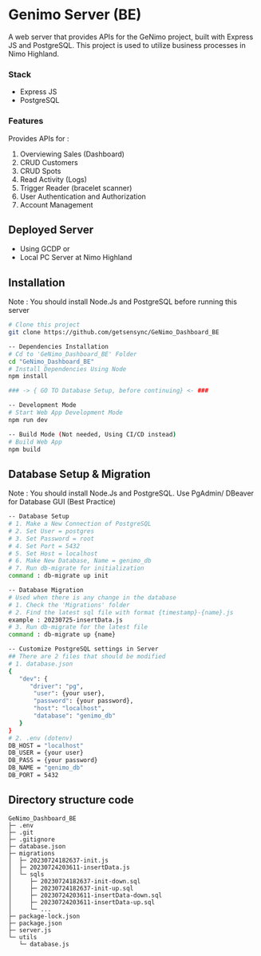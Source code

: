 # Genimo Server (BE)
A  web server that provides APIs for the GeNimo project, built with Express JS and PostgreSQL. This project is used to utilize business processes in Nimo Highland.

### Stack
- Express JS
- PostgreSQL

### Features
Provides APIs for :  
1.  Overviewing Sales (Dashboard)
2.  CRUD Customers
3.  CRUD Spots
4.  Read Activity (Logs)
5.  Trigger Reader (bracelet scanner)
6.  User Authentication and Authorization
7.  Account Management 

## Deployed Server
-  Using GCDP 
or
-  Local PC Server at Nimo Highland

## Installation

Note : You should install Node.Js and PostgreSQL before running this server
```bash
# Clone this project
git clone https://github.com/getsensync/GeNimo_Dashboard_BE

-- Dependencies Installation
# Cd to 'GeNimo_Dashboard_BE' Folder
cd "GeNimo_Dashboard_BE"
# Install Dependencies Using Node
npm install

### -> { GO TO Database Setup, before continuing} <- ###

-- Development Mode
# Start Web App Development Mode
npm run dev

-- Build Mode (Not needed, Using CI/CD instead)
# Build Web App
npm build
```

## Database Setup & Migration

Note : You should install Node.Js and PostgreSQL. Use PgAdmin/ DBeaver for Database GUI (Best Practice)
```bash
-- Database Setup
# 1. Make a New Connection of PostgreSQL
# 2. Set User = postgres
# 3. Set Password = root
# 4. Set Port = 5432
# 5. Set Host = localhost
# 6. Make New Database, Name = genimo_db
# 7. Run db-migrate for initialization
command : db-migrate up init

-- Database Migration
# Used when there is any change in the database
# 1. Check the 'Migrations' folder
# 2. Find the latest sql file with format {timestamp}-{name}.js
example : 20230725-insertData.js
# 3. Run db-migrate for the latest file
command : db-migrate up {name}

-- Customize PostgreSQL settings in Server
## There are 2 files that should be modified
# 1. database.json
{
   "dev": {
      "driver": "pg",
       "user": {your user},
       "password": {your password},
       "host": "localhost",
       "database": "genimo_db"
   }
}
# 2. .env (dotenv)
DB_HOST = "localhost"
DB_USER = {your user}
DB_PASS = {your password}
DB_NAME = "genimo_db"
DB_PORT = 5432
```

## Directory structure code

```
GeNimo_Dashboard_BE
├─ .env
├─ .git
├─ .gitignore
├─ database.json
├─ migrations
│  ├─ 20230724182637-init.js
│  ├─ 20230724203611-insertData.js
│  └─ sqls
│     ├─ 20230724182637-init-down.sql
│     ├─ 20230724182637-init-up.sql
│     ├─ 20230724203611-insertData-down.sql
│     ├─ 20230724203611-insertData-up.sql
│     └─ ...
├─ package-lock.json
├─ package.json
├─ server.js
└─ utils
   └─ database.js

```
